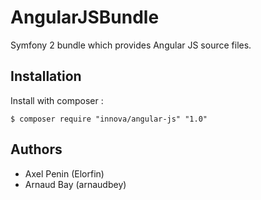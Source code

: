 # AngularJSBundle

Symfony 2 bundle which provides Angular JS source files.

## Installation

Install with composer :
	
	$ composer require "innova/angular-js" "1.0"

## Authors

* Axel Penin (Elorfin)
* Arnaud Bay (arnaudbey)
